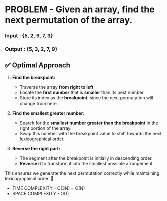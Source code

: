 # PROBLEM - Given an array, find the next permutation of the array.

### Input : {5, 2, 9, 7, 3}
### Output : {5, 3, 2, 7, 9}

## ✅ Optimal Approach

1. **Find the breakpoint:**  
   - Traverse the array **from right to left**.  
   - Locate the **first number** that is **smaller** than its next number.  
   - Store its index as the **breakpoint**, since the next permutation will change from here.

2. **Find the smallest greater number:**  
   - Search for the **smallest number greater than the breakpoint** in the right portion of the array.  
   - Swap this number with the breakpoint value to shift towards the next lexicographical order.

3. **Reverse the right part:**  
   - The segment after the breakpoint is initially in descending order.  
   - **Reverse it** to transform it into the smallest possible arrangement.

This ensures we generate the next permutation correctly while maintaining lexicographical order. 🚀

- TIME COMPLEXITY - O(3N) = O(N)
- SPACE COMPLEXITY - O(1)